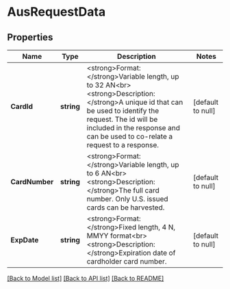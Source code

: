 # AusRequestData

## Properties
Name | Type | Description | Notes
------------ | ------------- | ------------- | -------------
**CardId** | **string** | &lt;strong&gt;Format: &lt;/strong&gt;Variable length, up to 32 AN&lt;br&gt;&lt;strong&gt;Description: &lt;/strong&gt;A unique id that can be used to identify the request. The id will be included in the response and can be used to co-relate a request to a response.  | [default to null]
**CardNumber** | **string** | &lt;strong&gt;Format: &lt;/strong&gt;Variable length, up to 6 AN&lt;br&gt;&lt;strong&gt;Description: &lt;/strong&gt;The full card number. Only U.S. issued cards can be harvested.   | [default to null]
**ExpDate** | **string** | &lt;strong&gt;Format: &lt;/strong&gt;Fixed length, 4 N, MMYY format&lt;br&gt;&lt;strong&gt;Description: &lt;/strong&gt;Expiration date of cardholder card number.  | [default to null]

[[Back to Model list]](../README.md#documentation-for-models) [[Back to API list]](../README.md#documentation-for-api-endpoints) [[Back to README]](../README.md)

